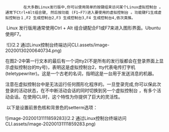			在大多数Linux发行版中,你可以使用简单的按键组来访问某个Linux虚拟控制台 。通常下Ctrl+Alt组合键, 然后按功能 (F1~F7)进入要使用的虚拟控制台 。功能键F1生成虚拟控制台１,F2 生成控制台2,F3 生成控制台3,F4 生成控制台4,依次类推。

​			Linux 发行版用通常使用Ctrl + Alt 组合键配合F1或F7来进入图形界面。Ubuntu使用F7。

​			![](2.2 通过Linux控制台终端访问CLI.assets/image-20200130200640734.png)

​			在图2-2中第一行文本的最后有一个词tty2(不是所有的发行版都会在登录界面上显示虚拟控制台的tty号)，表明这是虚拟控制台2，tty代表电传打字机(teletypewriter)。这是一个古老的名词，指明这是一台用于发送消息的机器。

​			注意在虚拟控制台中是无法运行任何图形化程序的。一旦登录完成,你可以保此次登录的活动状态，在不中断活动会话的同时切换到另一个虚拟控制台 ，有多个活动会话。在使用CLI时，这个特性为你提供了巨大的灵活性。

​			以下是设置前景色核和背景色的setterm选项：

![image-20200131111859283](2.2 通过Linux控制台终端访问CLI.assets/image-20200131111859283.png)